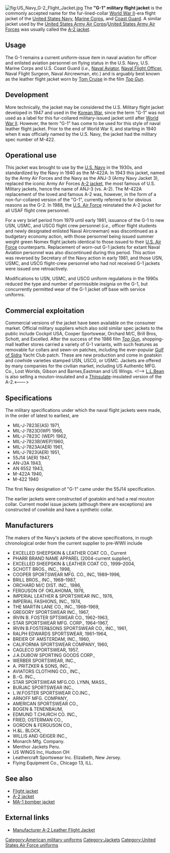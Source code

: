 ![](US_Navy_G-2_Flight_Jacket.jpg "fig:US_Navy_G-2_Flight_Jacket.jpg")
The **"G-1" military flight jacket** is the commonly accepted name for
the fur-lined-collar [World War II](World_War_II "wikilink")-era flight
jacket of the [United States Navy](United_States_Navy "wikilink"),
[Marine Corps](United_States_Marine_Corps "wikilink"), and [Coast
Guard](United_States_Coast_Guard "wikilink"). A similar jacket used by
the [United States Army Air
Corps](United_States_Army_Air_Corps "wikilink")/[United States Army Air
Forces](United_States_Army_Air_Forces "wikilink") was usually called the
[A-2 jacket](A-2_jacket "wikilink").

## Usage

The G-1 remains a current uniform-issue item in naval aviation for
officer and enlisted aviation personnel on flying status in the U.S.
Navy, U.S. Marine Corps and U.S. Coast Guard (*i.e.,* [Naval
Aviator](Naval_Aviator "wikilink"), [Naval Flight
Officer](Naval_Flight_Officer "wikilink"), Naval Flight Surgeon, Naval
Aircrewman, etc.) and is arguably best known as the leather flight
jacket worn by [Tom Cruise](Tom_Cruise "wikilink") in the film *[Top
Gun](Top_Gun "wikilink")*.

## Development

More technically, the jacket may be considered the U.S. Military flight
jacket developed in 1947 and used in the [Korean
War](Korean_War "wikilink"), since the term "G-1" was not used as a
label for this fur-collared military-issued jacket until after [World
War II](World_War_II "wikilink"). However, the term "G-1" has come to be
used for this style of naval leather flight jacket. Prior to the end of
World War II, and starting in 1940 when it was officially named by the
U.S. Navy, the jacket had the military spec number of M-422.

## Operational use

This jacket was brought to use by the [U.S. Navy](U.S._Navy "wikilink")
in the 1930s, and standardized by the Navy in 1940 as the M-422A. In
1943 this jacket, named by the Army Air Forces and the Navy as the ANJ-3
(Army Navy Jacket 3), replaced the iconic Army Air Forces [A-2
jacket](A-2_jacket "wikilink"), the most famous of U.S. Military
jackets, hence the name of ANJ-3 (vs. A-2). The M-422A replacement of
the loved and famous A-2 was, however, in the form of a non-fur-collared
version of the "G-1", currently referred to for obvious reasons as the
G-2. In 1988, the [U.S. Air Force](U.S._Air_Force "wikilink") reinstated
the A-2 jacket for all USAF flight crew personnel.

For a very brief period from 1979 until early 1981, issuance of the G-1
to new USN, USMC, and USCG flight crew personnel (*i.e.,* officer flight
students and newly designated enlisted Naval Aircrewman) was
discontinued as a budgetary economy action, with those personnel being
issued summer weight green Nomex flight jackets identical to those
issued to their [U.S. Air Force](U.S._Air_Force "wikilink")
counterparts. Replacement of worn-out G-1 jackets for extant Naval
Aviation personnel was also discontinued during this period. This action
was reversed by Secretary of the Navy action in early 1981, and those
USN, USMC, and USCG flight-crew personnel who had not received G-1
jackets were issued one retroactively.

Modifications to USN, USMC, and USCG uniform regulations in the 1990s
reduced the type and number of permissible insignia on the G-1, but
concurrently permitted wear of the G-1 jacket off base with service
uniforms.

## Commercial exploitation

Commercial versions of the jacket have been available on the consumer
market. Official military suppliers which also sold similar spec jackets
to the public include Cockpit USA, Cooper Sportswear, Orchard M/C, Brill
Bros, Schott, and Excelled. After the success of the 1986 film *[Top
Gun](Top_Gun "wikilink")*, shopping-mall leather stores carried a
variety of G-1 variants, with such features as removable fur collars and
sewn-on patches, including the ever-popular [Gulf of
Sidra](Gulf_of_Sidra_incident_(1981) "wikilink") Yacht Club patch. These
are new production and come in goatskin and cowhide varieties stamped
USN, USCG, or USMC. Jackets are offered by many companies for the
civilian market, including US Authentic MFG. Co., Lost Worlds, Gibson
and Barnes,Eastman and US Wings. \<!--> [L.L.Bean](L.L.Bean "wikilink")
is also selling a mouton-insulated and a
[Thinsulate](Thinsulate "wikilink")-insulated version of the A-2.\<--->

## Specifications

The military specifications under which the naval flight jackets were
made, in the order of latest to earliest, are

-   MIL-J-7823E(AS) 1971,
-   MIL-J-7823D(WP) 1966,
-   MIL-J-7823C (WEP) 1962,
-   MIL-J-7823B(WEP)1960,
-   MIL-J-7823A(AER) 1961,
-   MIL-J-7823(AER) 1951,
-   55J14 (AER) 1947,
-   AN-J3A 1943,
-   AN 6552 1943,
-   M-422A 1940,
-   M-422 1940

The first Navy designation of "G-1" came under the 55J14 specification.

The earlier jackets were constructed of goatskin and had a real mouton
collar. Current model issue jackets (although there are exceptions) are
constructed of cowhide and have a synthetic collar.

## Manufacturers

The makers of the Navy's jackets of the above specifications, in rough
chronological order from the current supplier to pre-WWII include

-   EXCELLED SHEEPSKIN & LEATHER COAT CO., Current
-   PHARR BRAND NAME APPAREL (2004-current supplier),
-   EXCELLED SHEEPSKIN & LEATHER COAT CO., 1999–2004,
-   SCHOTT BROS., INC., 1998,
-   COOPER SPORTSWEAR MFG. CO., INC, 1989–1996,
-   BRILL BROS., INC., 1968–1987,
-   ORCHARD M/C DIST. INC., 1986,
-   FERGUSON OF OKLAHOMA, 1976,
-   IMPERIAL LEATHER & SPORTSWEAR INC., 1976,
-   IMPERIAL FASHIONS, INC., 1974,
-   THE MARTIN LANE CO., INC., 1968–1969,
-   GREGORY SPORTSWEAR INC., 1967,
-   IRVIN B. FOSTER SPTSWEAR CO., 1962–1963,
-   STAR SPORTSWEAR MFG. CORP., 1964–1967,
-   IRVIN B.FOSTER&SONS SPORTSWEAR CO., INC., 1961,
-   RALPH EDWARDS SPORTSWEAR, 1961–1964,
-   BREIER OF AMSTERDAM, INC., 1960,
-   CALIFORNIA SPORTSWEAR COMPANY, 1960,
-   CAGLECO SPORTSWEAR, 1957,
-   J.A.DUBOW SPORTING GOODS CORP.,
-   WERBER SPORTSWEAR, INC.,
-   A. PRITZKER & SONS, INC.,
-   AVIATORS CLOTHING CO., INC.,
-   B.-G. INC.,
-   STAR SPORTSWEAR MFG.CO. LYNN, MASS.,
-   BURJAC SPORTSWEAR INC.,
-   L.W.FOSTER SPORTSWEAR CO.INC.,
-   ARNOFF MFG. COMPANY,
-   AMERICAN SPORTSWEAR CO.,
-   BOGEN & TENENBAUM,
-   EDMUND T.CHURCH CO. INC.,
-   FRIED, OSTERMAN CO.,
-   GORDON & FERGUSON CO.,
-   H.&L. BLOCK,
-   WILLIS AND GEIGER INC.,
-   Monarch Mfg. Company.
-   Menthor Jackets Peru.
-   US WINGS Inc, Hudson OH
-   Leathercraft Sportswear Inc. Elizabeth, New Jersey.
-   Flying Equipment Co., Chicago 13, ILL.

## See also

-   [Flight jacket](Flight_jacket "wikilink")
-   [A-2 jacket](A-2_jacket "wikilink")
-   [MA-1 bomber jacket](MA-1_bomber_jacket "wikilink")

## External links

-   [Manufacturer A-2 Leather Flight
    Jacket](http://a-2leatherflightjacket.com/en/us-flight-jackets/76-g1-usn-jacket.html)

[Category:American military
uniforms](Category:American_military_uniforms "wikilink")
[Category:Jackets](Category:Jackets "wikilink") [Category:United States
Air Force
uniforms](Category:United_States_Air_Force_uniforms "wikilink")